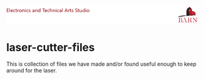 ![BARN ETA](ref/BARN-ETA-Header.png)  

# laser-cutter-files

This is collection of files we have made and/or found useful enough to keep
around for the laser.

